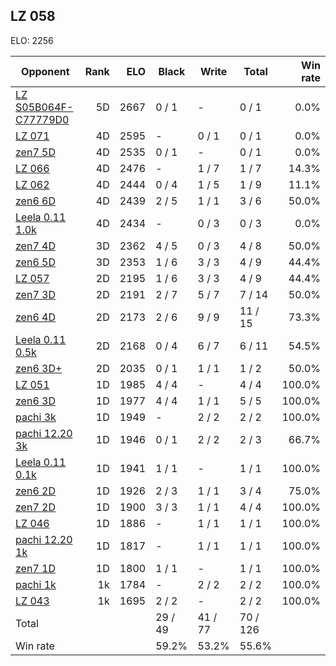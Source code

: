 ## LZ 058 ##

ELO: 2256

Opponent | Rank | ELO | Black | Write | Total | Win rate
---------|-----:|----:|-------|-------|-------|-------:
[LZ S05B064F-C77779D0](LZ%20S05B064F-C77779D0.md) | 5D | 2667 | 0 / 1 | - | 0 / 1 | 0.0%
[LZ 071](LZ%20071.md) | 4D | 2595 | - | 0 / 1 | 0 / 1 | 0.0%
[zen7 5D](zen7%205D.md) | 4D | 2535 | 0 / 1 | - | 0 / 1 | 0.0%
[LZ 066](LZ%20066.md) | 4D | 2476 | - | 1 / 7 | 1 / 7 | 14.3%
[LZ 062](LZ%20062.md) | 4D | 2444 | 0 / 4 | 1 / 5 | 1 / 9 | 11.1%
[zen6 6D](zen6%206D.md) | 4D | 2439 | 2 / 5 | 1 / 1 | 3 / 6 | 50.0%
[Leela 0.11 1.0k](Leela%200.11%201.0k.md) | 4D | 2434 | - | 0 / 3 | 0 / 3 | 0.0%
[zen7 4D](zen7%204D.md) | 3D | 2362 | 4 / 5 | 0 / 3 | 4 / 8 | 50.0%
[zen6 5D](zen6%205D.md) | 3D | 2353 | 1 / 6 | 3 / 3 | 4 / 9 | 44.4%
[LZ 057](LZ%20057.md) | 2D | 2195 | 1 / 6 | 3 / 3 | 4 / 9 | 44.4%
[zen7 3D](zen7%203D.md) | 2D | 2191 | 2 / 7 | 5 / 7 | 7 / 14 | 50.0%
[zen6 4D](zen6%204D.md) | 2D | 2173 | 2 / 6 | 9 / 9 | 11 / 15 | 73.3%
[Leela 0.11 0.5k](Leela%200.11%200.5k.md) | 2D | 2168 | 0 / 4 | 6 / 7 | 6 / 11 | 54.5%
[zen6 3D+](zen6%203D+.md) | 2D | 2035 | 0 / 1 | 1 / 1 | 1 / 2 | 50.0%
[LZ 051](LZ%20051.md) | 1D | 1985 | 4 / 4 | - | 4 / 4 | 100.0%
[zen6 3D](zen6%203D.md) | 1D | 1977 | 4 / 4 | 1 / 1 | 5 / 5 | 100.0%
[pachi 3k](pachi%203k.md) | 1D | 1949 | - | 2 / 2 | 2 / 2 | 100.0%
[pachi 12.20 3k](pachi%2012.20%203k.md) | 1D | 1946 | 0 / 1 | 2 / 2 | 2 / 3 | 66.7%
[Leela 0.11 0.1k](Leela%200.11%200.1k.md) | 1D | 1941 | 1 / 1 | - | 1 / 1 | 100.0%
[zen6 2D](zen6%202D.md) | 1D | 1926 | 2 / 3 | 1 / 1 | 3 / 4 | 75.0%
[zen7 2D](zen7%202D.md) | 1D | 1900 | 3 / 3 | 1 / 1 | 4 / 4 | 100.0%
[LZ 046](LZ%20046.md) | 1D | 1886 | - | 1 / 1 | 1 / 1 | 100.0%
[pachi 12.20 1k](pachi%2012.20%201k.md) | 1D | 1817 | - | 1 / 1 | 1 / 1 | 100.0%
[zen7 1D](zen7%201D.md) | 1D | 1800 | 1 / 1 | - | 1 / 1 | 100.0%
[pachi 1k](pachi%201k.md) | 1k | 1784 | - | 2 / 2 | 2 / 2 | 100.0%
[LZ 043](LZ%20043.md) | 1k | 1695 | 2 / 2 | - | 2 / 2 | 100.0%
Total | | | 29 / 49 | 41 / 77 | 70 / 126 | 
Win rate| | | 59.2% | 53.2% | 55.6% | 
